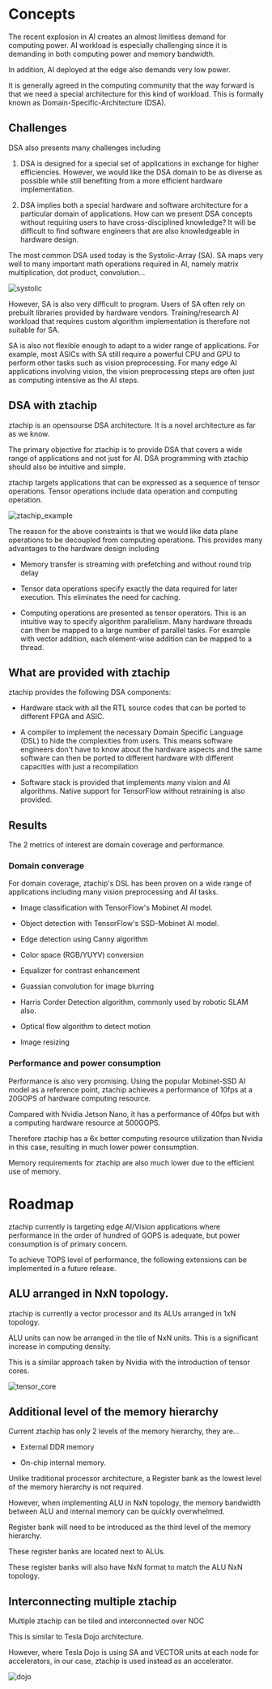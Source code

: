 # Concepts

The recent explosion in AI creates an almost limitless demand for computing power.
AI workload is especially challenging since it is demanding in both computing power
and memory bandwidth.

In addition, AI deployed at the edge also demands very low power.

It is generally agreed in the computing community that the way forward is that we
need a special architecture for this kind of workload. This is formally known as
Domain-Specific-Architecture (DSA).

## Challenges

DSA also presents many challenges including

1. DSA is designed for a special set of applications in exchange for higher efficiencies.
However, we would like the DSA domain to be as diverse as possible while still benefiting
from a more efficient hardware implementation.

2. DSA implies both a special hardware and software architecture for a particular domain of applications. 
How can we present DSA concepts without requiring users to have cross-disciplined knowledge? 
It will be difficult to find software engineers that are also knowledgeable in hardware design.

The most common DSA used today is the Systolic-Array (SA). 
SA maps very well to many important math operations required in AI, namely
matrix multiplication, dot product, convolution...

![systolic](images/systolic.bmp)

However, SA is also very difficult to program. Users of SA often rely on prebuilt 
libraries provided by hardware vendors. Training/research AI workload that requires custom algorithm
implementation is therefore not suitable for SA.

SA is also not flexible enough to adapt to a wider range of applications. For example,
most ASICs with SA still require a powerful CPU and GPU to perform other 
tasks such as vision preprocessing. For many edge AI applications involving vision, 
the vision preprocessing steps are often just as computing intensive as the AI steps.

## DSA with ztachip

ztachip is an opensourse DSA architecture. It is a novel architecture as far as we
know.

The primary objective for ztachip is to provide DSA that covers a wide range of
applications and not just for AI. DSA programming with ztachip should also be intuitive
and simple.

ztachip targets applications that can be expressed as a sequence of tensor operations.
Tensor operations include data operation and computing operation.

![ztachip_example](images/ztachip_app_example.bmp)

The reason for the above constraints is that we would like data plane operations to be
decoupled from computing operations. This provides many advantages to the hardware
design including

- Memory transfer is streaming with prefetching and without round trip delay

- Tensor data operations specify exactly the data required for later execution. This
eliminates the need for caching.

- Computing operations are presented as tensor operators. This is an intuitive way
to specify algorithm parallelism. Many hardware threads can then be mapped to a large number
of parallel tasks. For example with vector addition, each element-wise addition can be mapped to a thread. 

## What are provided with ztachip

ztachip provides the following DSA components:

- Hardware stack with all the RTL source codes that can be ported to different
FPGA and ASIC.

- A compiler to implement the necessary Domain Specific Language (DSL) to
hide the complexities from users. This means software engineers don't have to know
about the hardware aspects and the same software can then be ported to different
hardware with different capacities with just a recompilation

- Software stack is provided that implements many vision and AI algorithms. Native support
for TensorFlow without retraining is also provided.   


## Results

The 2 metrics of interest are domain coverage and performance.

### Domain converage

For domain coverage, ztachip's DSL has been proven on a wide range of applications
including many vision preprocessing and AI tasks. 

- Image classification with TensorFlow's Mobinet AI model.

- Object detection with TensorFlow's SSD-Mobinet AI model.

- Edge detection using Canny algorithm  

- Color space (RGB/YUYV) conversion

- Equalizer for contrast enhancement

- Guassian convolution for image blurring

- Harris Corder Detection algorithm, commonly used by robotic SLAM also.

- Optical flow algorithm to detect motion

- Image resizing

### Performance and power consumption

Performance is also very promising. Using the popular Mobinet-SSD AI model as a reference point,
ztachip achieves a performance of 10fps at a 20GOPS of hardware computing resource.

Compared with Nvidia Jetson Nano, it has a performance of 40fps but with a computing hardware resource at 500GOPS.

Therefore ztachip has a 6x better computing resource utilization than Nvidia in this case, resulting in much lower
power consumption.

Memory requirements for ztachip are also much lower due to the efficient use of memory.


# Roadmap

ztachip currently is targeting edge AI/Vision applications where performance in the order of hundred of GOPS is
adequate, but power consumption is of primary concern.

To achieve TOPS level of performance, the following extensions can be implemented in a future release.

## ALU arranged in NxN topology.   

ztachip is currently a vector processor and its ALUs arranged in 1xN topology.

ALU units can now be arranged in the tile of NxN units. This is a significant increase in computing
density.

This is a similar approach taken by Nvidia with the introduction of tensor cores.

![tensor_core](images/tensor_core.bmp)

## Additional level of the memory hierarchy

Current ztachip has only 2 levels of the memory hierarchy, they are...

- External DDR memory 

- On-chip internal memory.

Unlike traditional processor architecture, a Register bank as the lowest level of the memory hierarchy is not required.

However, when implementing ALU in NxN topology, the memory bandwidth between ALU and internal memory can be
quickly overwhelmed. 

Register bank will need to be introduced as the third level of the memory hierarchy. 

These register banks are located next to ALUs. 

These register banks will also have NxN format to match the ALU NxN topology.


## Interconnecting multiple ztachip

Multiple ztachip can be tiled and interconnected over NOC

This is similar to Tesla Dojo architecture.

However, where Tesla Dojo is using SA and VECTOR units at each node for accelerators, 
in our case, ztachip is used instead as an accelerator.

![dojo](images/dojo.bmp)
